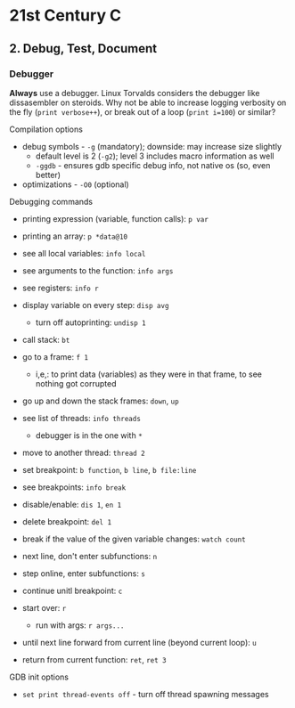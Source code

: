 # 21st Century C

## 2. Debug, Test, Document

### Debugger

**Always** use a debugger. Linux Torvalds considers the debugger like
dissasembler on steroids. Why not be able to increase logging verbosity on the
fly (`print verbose++`), or break out of a loop (`print i=100`) or similar?

Compilation options

  * debug symbols - `-g` (mandatory); downside: may increase size slightly
    * default level is 2 (`-g2`); level 3 includes macro information as well
    * `-ggdb` - ensures gdb specific debug info, not native os (so, even better)
  * optimizations - `-O0` (optional)

Debugging commands

  * printing expression (variable, function calls): `p var`
  * printing an array: `p *data@10`
  * see all local variables: `info local`
  * see arguments to the function: `info args`
  * see registers: `info r`
  * display variable on every step: `disp avg`
     * turn off autoprinting: `undisp 1`
  
  * call stack: `bt`
  * go to a frame: `f 1`
    * i,e,: to print data (variables) as they were in that frame, to see nothing
      got corrupted
  * go up and down the stack frames: `down`, `up`
  
  * see list of threads: `info threads`
    * debugger is in the one with `*`
  * move to another thread: `thread 2`

  * set breakpoint: `b function`, `b line`, `b file:line`
  * see breakpoints: `info break`
  * disable/enable: `dis 1`, `en 1`
  * delete breakpoint: `del 1`
  * break if the value of the given variable changes: `watch count`

  * next line, don't enter subfunctions: `n`
  * step online, enter subfunctions: `s`
  * continue unitl breakpoint: `c`
  * start over: `r`
    * run with args: `r args...`
  * until next line forward from current line (beyond current loop): `u`
  * return from current function: `ret`, `ret 3`

GDB init options

  * `set print thread-events off` - turn off thread spawning messages
